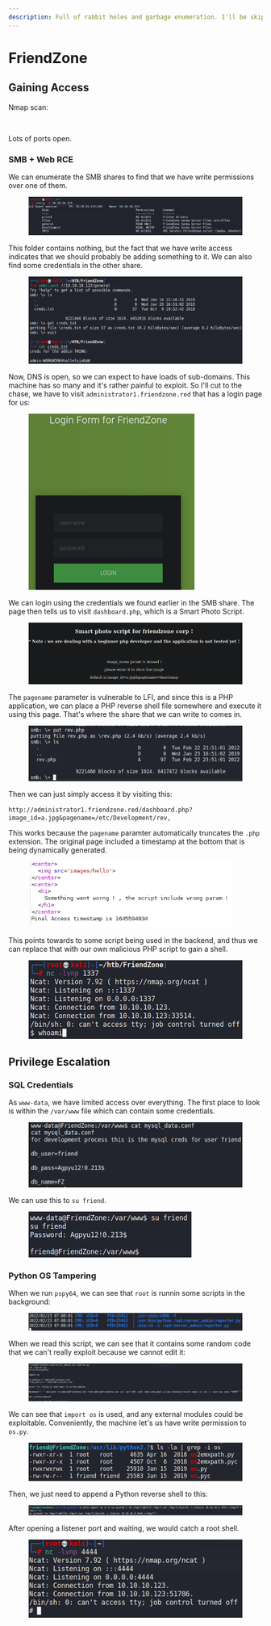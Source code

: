 ```yaml
---
description: Full of rabbit holes and garbage enumeration. I'll be skipping them.
---
```


# FriendZone

## Gaining Access

Nmap scan:

<figure><img src="../../../.gitbook/assets/image (11) (2) (1).png" alt=""><figcaption></figcaption></figure>

Lots of ports open.

### SMB + Web RCE

We can enumerate the SMB shares to find that we have write permissions over one of them.

<figure><img src="../../../.gitbook/assets/image (11) (1) (1) (3).png" alt=""><figcaption></figcaption></figure>

This folder contains nothing, but the fact that we have write access indicates that we should probably be adding something to it. We can also find some credentials in the other share.&#x20;

<figure><img src="../../../.gitbook/assets/image (53) (2).png" alt=""><figcaption></figcaption></figure>

&#x20;Now, DNS is open, so we can expect to have loads of sub-domains. This machine has so many and it's rather painful to exploit. So I'll cut to the chase, we have to visit `administrator1.friendzone.red` that has a login page for us:

<figure><img src="../../../.gitbook/assets/image (26) (7).png" alt=""><figcaption></figcaption></figure>

We can login using the credentials we found earlier in the SMB share. The page then tells us to visit `dashboard.php`, which is a Smart Photo Script.

<figure><img src="../../../.gitbook/assets/image (13) (1).png" alt=""><figcaption></figcaption></figure>

The `pagename` parameter is vulnerable to LFI, and since this is a PHP application, we can place a PHP reverse shell file somewhere and execute it using this page. That's where the share that we can write to comes in.

<figure><img src="../../../.gitbook/assets/image (57) (5).png" alt=""><figcaption></figcaption></figure>

Then we can just simply access it by visiting this:

```
http://administrator1.friendzone.red/dashboard.php?image_id=a.jpg&pagename=/etc/Development/rev,
```

This works because the `pagename` paramter automatically truncates the `.php` extension. The original page included a timestamp at the bottom that is being dynamically generated.

<figure><img src="../../../.gitbook/assets/image (127) (2) (2).png" alt=""><figcaption></figcaption></figure>

This points towards to some script being used in the backend, and thus we can replace that with our own malicious PHP script to gain a shell.

<figure><img src="../../../.gitbook/assets/image (1) (1) (1) (1).png" alt=""><figcaption></figcaption></figure>

## Privilege Escalation

### SQL Credentials

As `www-data`, we have limited access over everything. The first place to look is within the `/var/www` file which can contain some credentials.

<figure><img src="../../../.gitbook/assets/image (21) (2).png" alt=""><figcaption></figcaption></figure>

We can use this to `su friend`.

<figure><img src="../../../.gitbook/assets/image (55) (2).png" alt=""><figcaption></figcaption></figure>

### Python OS Tampering

When we run `pspy64`, we can see that `root` is runnin some scripts in the background:

<figure><img src="../../../.gitbook/assets/image (167) (2) (2).png" alt=""><figcaption></figcaption></figure>

When we read this script, we can see that it contains some random code that we can't really exploit because we cannot edit it:

<figure><img src="../../../.gitbook/assets/image (29) (1).png" alt=""><figcaption></figcaption></figure>

We can see that `import os` is used, and any external modules could be exploitable. Conveniently, the machine let's us have write permission to `os.py`.

<figure><img src="../../../.gitbook/assets/image (33) (1).png" alt=""><figcaption></figcaption></figure>

Then, we just need to append a Python reverse shell to this:

<figure><img src="../../../.gitbook/assets/image (165) (6).png" alt=""><figcaption></figcaption></figure>

After opening a listener port and waiting, we would catch a root shell.

<figure><img src="../../../.gitbook/assets/image (70) (3).png" alt=""><figcaption></figcaption></figure>
